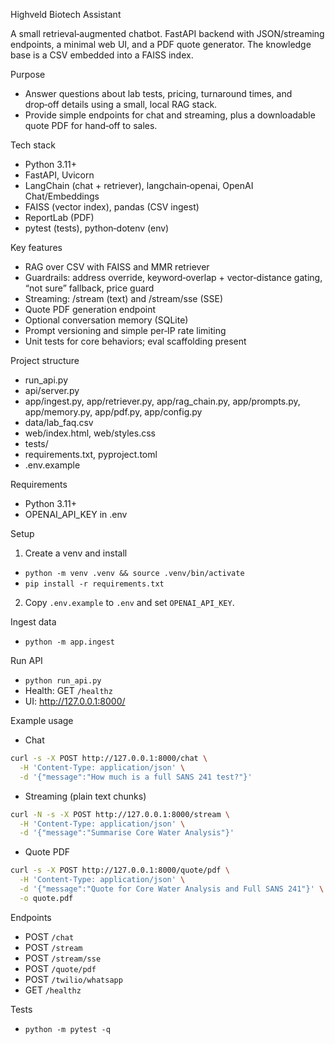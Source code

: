 Highveld Biotech Assistant

A small retrieval‑augmented chatbot. FastAPI backend with JSON/streaming endpoints, a minimal web UI, and a PDF quote generator. The knowledge base is a CSV embedded into a FAISS index.

Purpose
- Answer questions about lab tests, pricing, turnaround times, and drop‑off details using a small, local RAG stack.
- Provide simple endpoints for chat and streaming, plus a downloadable quote PDF for hand‑off to sales.

Tech stack
- Python 3.11+
- FastAPI, Uvicorn
- LangChain (chat + retriever), langchain‑openai, OpenAI Chat/Embeddings
- FAISS (vector index), pandas (CSV ingest)
- ReportLab (PDF)
- pytest (tests), python‑dotenv (env)

Key features
- RAG over CSV with FAISS and MMR retriever
- Guardrails: address override, keyword‑overlap + vector‑distance gating, “not sure” fallback, price guard
- Streaming: /stream (text) and /stream/sse (SSE)
- Quote PDF generation endpoint
- Optional conversation memory (SQLite)
- Prompt versioning and simple per‑IP rate limiting
- Unit tests for core behaviors; eval scaffolding present

Project structure
- run_api.py
- api/server.py
- app/ingest.py, app/retriever.py, app/rag_chain.py, app/prompts.py, app/memory.py, app/pdf.py, app/config.py
- data/lab_faq.csv
- web/index.html, web/styles.css
- tests/
- requirements.txt, pyproject.toml
- .env.example

Requirements
- Python 3.11+
- OPENAI_API_KEY in .env

Setup
1) Create a venv and install
  - `python -m venv .venv && source .venv/bin/activate`
  - `pip install -r requirements.txt`
2) Copy `.env.example` to `.env` and set `OPENAI_API_KEY`.

Ingest data
- `python -m app.ingest`

Run API
- `python run_api.py`
- Health: GET `/healthz`
- UI: http://127.0.0.1:8000/

Example usage
- Chat
```bash
curl -s -X POST http://127.0.0.1:8000/chat \
  -H 'Content-Type: application/json' \
  -d '{"message":"How much is a full SANS 241 test?"}'
```

- Streaming (plain text chunks)
```bash
curl -N -s -X POST http://127.0.0.1:8000/stream \
  -H 'Content-Type: application/json' \
  -d '{"message":"Summarise Core Water Analysis"}'
```

- Quote PDF
```bash
curl -s -X POST http://127.0.0.1:8000/quote/pdf \
  -H 'Content-Type: application/json' \
  -d '{"message":"Quote for Core Water Analysis and Full SANS 241"}' \
  -o quote.pdf
```

Endpoints
- POST `/chat`
- POST `/stream`
- POST `/stream/sse`
- POST `/quote/pdf`
- POST `/twilio/whatsapp`
- GET `/healthz`

Tests
- `python -m pytest -q`
